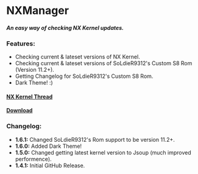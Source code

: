 # NXManager
#### *An easy way of checking NX Kernel updates.*

### Features:
 - Checking current & lateset versions of NX Kernel.
 - Checking current & lateset versions of SoLdieR9312's Custom S8 Rom (Version 11.2+).
 - Getting Changelog for SoLdieR9312's Custom S8 Rom.
 - Dark Theme! :)
 
 #### [NX Kernel Thread](https://bit.ly/2NRIyuy)
 
 #### [Download](https://drive.google.com/uc?export=download&id=1pfXlL37naDS9vOwhDN40yhYbsr14rJtv)
 
 
 ### Changelog:
 - **1.6.1:** Changed SoLdieR9312's Rom support to be version 11.2+.
 - **1.6.0:** Added Dark Theme!
 - **1.5.0:** Changed getting latest kernel version to Jsoup (much improved performence).
 - **1.4.1:** Initial GitHub Release.
